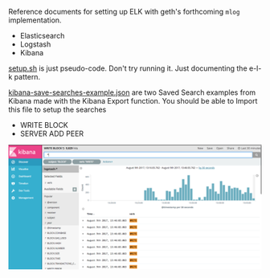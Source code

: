 Reference documents for setting up ELK with geth's forthcoming `mlog`
implementation.

- Elasticsearch
- Logstash
- Kibana


[setup.sh](./setup.sh) is just pseudo-code. Don't try running it. Just
documenting the e-l-k pattern.

[kibana-save-searches-example.json](./kibana-save-searches-example.json) are
two Saved Search examples from Kibana made with the Kibana Export function.
You should be able to Import this file to setup the searches

- WRITE BLOCK
- SERVER ADD PEER


![example](./block-write-search-example.png)
